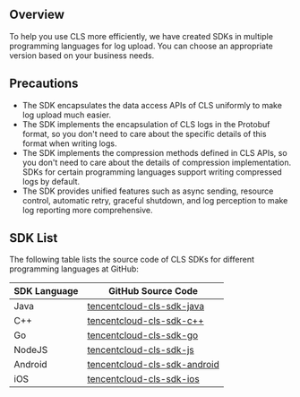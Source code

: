 ## Overview

To help you use CLS more efficiently, we have created SDKs in multiple programming languages for log upload. You can choose an appropriate version based on your business needs.

## Precautions

- The SDK encapsulates the data access APIs of CLS uniformly to make log upload much easier.
- The SDK implements the encapsulation of CLS logs in the Protobuf format, so you don't need to care about the specific details of this format when writing logs.
- The SDK implements the compression methods defined in CLS APIs, so you don't need to care about the details of compression implementation. SDKs for certain programming languages support writing compressed logs by default.
- The SDK provides unified features such as async sending, resource control, automatic retry, graceful shutdown, and log perception to make log reporting more comprehensive.


## SDK List

The following table lists the source code of CLS SDKs for different programming languages at GitHub:


| SDK Language | GitHub Source Code |
|---------|---------|
| Java | [tencentcloud-cls-sdk-java](https://github.com/TencentCloud/tencentcloud-cls-sdk-java)  |
| C++ | [tencentcloud-cls-sdk-c++](https://github.com/TencentCloud/tencentcloud-cls-sdk-cpp) |
| Go | [tencentcloud-cls-sdk-go](https://github.com/TencentCloud/tencentcloud-cls-sdk-go)  |
| NodeJS | [tencentcloud-cls-sdk-js](https://github.com/TencentCloud/tencentcloud-cls-sdk-js)   |
| Android | [tencentcloud-cls-sdk-android](https://github.com/TencentCloud/tencentcloud-cls-sdk-android) |
| iOS | [tencentcloud-cls-sdk-ios](https://github.com/TencentCloud/tencentcloud-cls-sdk-ios) |

